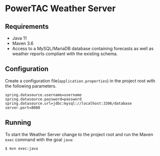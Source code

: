 # PowerTAC Weather Server

## Requirements

- Java 11
- Maven 3.6
- Access to a MySQL/MariaDB database containing forecasts as well as weather reports compliant with the existing schema.


## Configuration

Create a configuration file(`application.properties`) in the project root with the following parameters. 

```properties
spring.datasource.username=username
spring.datasource.password=password
spring.datasource.url=jdbc:mysql://localhost:3306/database
server.port=8080
```


## Running

To start the Weather Server change to the project root and run the Maven `exec` command with the goal `java`:

```shell
$ mvn exec:java
```